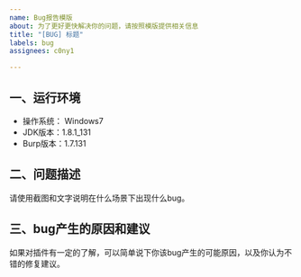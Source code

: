 ```yaml
---
name: Bug报告模版
about: 为了更好更快解决你的问题，请按照模版提供相关信息
title: "[BUG] 标题"
labels: bug
assignees: c0ny1

---
```


## 一、运行环境
* 操作系统： Windows7
* JDK版本：1.8.1_131
* Burp版本：1.7.131

## 二、问题描述
请使用截图和文字说明在什么场景下出现什么bug。

## 三、bug产生的原因和建议
如果对插件有一定的了解，可以简单说下你该bug产生的可能原因，以及你认为不错的修复建议。
